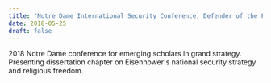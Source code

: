 ```yaml
---
title: "Notre Dame International Security Conference, Defender of the Faith"
date: 2018-05-25
draft: false
---
```


2018 Notre Dame conference for emerging scholars in grand strategy. Presenting dissertation chapter on Eisenhower's national security strategy and religious freedom.

